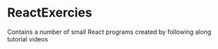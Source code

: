 # ReactExercies
Contains a number of small React programs created by following along tutorial videos 
